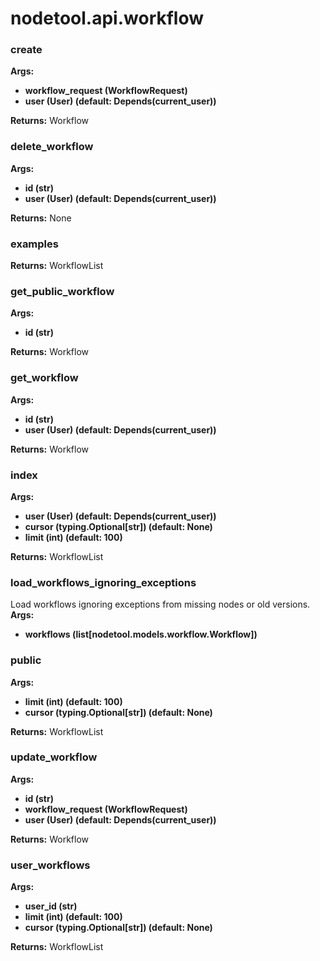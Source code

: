 # nodetool.api.workflow

### create

**Args:**
- **workflow_request (WorkflowRequest)**
- **user (User) (default: Depends(current_user))**

**Returns:** Workflow

### delete_workflow

**Args:**
- **id (str)**
- **user (User) (default: Depends(current_user))**

**Returns:** None

### examples

**Returns:** WorkflowList

### get_public_workflow

**Args:**
- **id (str)**

**Returns:** Workflow

### get_workflow

**Args:**
- **id (str)**
- **user (User) (default: Depends(current_user))**

**Returns:** Workflow

### index

**Args:**
- **user (User) (default: Depends(current_user))**
- **cursor (typing.Optional[str]) (default: None)**
- **limit (int) (default: 100)**

**Returns:** WorkflowList

### load_workflows_ignoring_exceptions

Load workflows ignoring exceptions from missing nodes or old versions.
**Args:**
- **workflows (list[nodetool.models.workflow.Workflow])**

### public

**Args:**
- **limit (int) (default: 100)**
- **cursor (typing.Optional[str]) (default: None)**

**Returns:** WorkflowList

### update_workflow

**Args:**
- **id (str)**
- **workflow_request (WorkflowRequest)**
- **user (User) (default: Depends(current_user))**

**Returns:** Workflow

### user_workflows

**Args:**
- **user_id (str)**
- **limit (int) (default: 100)**
- **cursor (typing.Optional[str]) (default: None)**

**Returns:** WorkflowList


